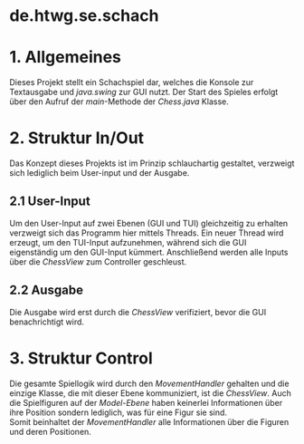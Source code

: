 # de.htwg.se.schach

# 1. Allgemeines
Dieses Projekt stellt ein Schachspiel dar, welches die Konsole zur Textausgabe und *java.swing* zur GUI nutzt.
Der Start des Spieles erfolgt über den Aufruf der *main*-Methode der *Chess.java* Klasse.

# 2. Struktur In/Out
Das Konzept dieses Projekts ist im Prinzip schlauchartig gestaltet, verzweigt sich lediglich beim User-input und der Ausgabe.

## 2.1 User-Input
Um den User-Input auf zwei Ebenen (GUI und TUI) gleichzeitig zu erhalten verzweigt sich das Programm hier mittels Threads. Ein neuer Thread wird erzeugt, um den TUI-Input aufzunehmen, während sich die GUI eigenständig um den GUI-Input kümmert. Anschließend werden alle Inputs über die *ChessView* zum Controller geschleust.    

## 2.2 Ausgabe
Die Ausgabe wird erst durch die *ChessView* verifiziert, bevor die GUI benachrichtigt wird.

# 3. Struktur Control
Die gesamte Spiellogik wird durch den *MovementHandler* gehalten und die einzige Klasse, die mit dieser Ebene kommuniziert, ist die *ChessView*. Auch die Spielfiguren auf der *Model-Ebene* haben keinerlei Informationen über ihre Position sondern lediglich, was für eine Figur sie sind.     
Somit beinhaltet der *MovementHandler* alle Informationen über die Figuren und deren Positionen.
